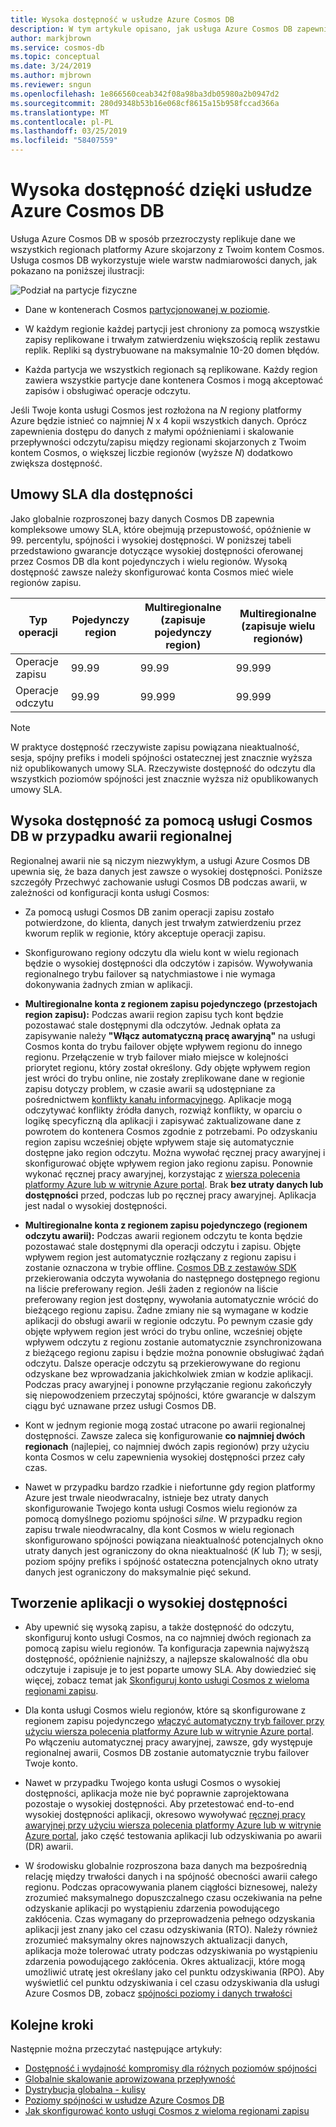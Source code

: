 ```yaml
---
title: Wysoka dostępność w usłudze Azure Cosmos DB
description: W tym artykule opisano, jak usługa Azure Cosmos DB zapewnia wysoką dostępność
author: markjbrown
ms.service: cosmos-db
ms.topic: conceptual
ms.date: 3/24/2019
ms.author: mjbrown
ms.reviewer: sngun
ms.openlocfilehash: 1e866560ceab342f08a98ba3db05980a2b0947d2
ms.sourcegitcommit: 280d9348b53b16e068cf8615a15b958fccad366a
ms.translationtype: MT
ms.contentlocale: pl-PL
ms.lasthandoff: 03/25/2019
ms.locfileid: "58407559"
---
```

# <a name="high-availability-with-azure-cosmos-db"></a>Wysoka dostępność dzięki usłudze Azure Cosmos DB

Usługa Azure Cosmos DB w sposób przezroczysty replikuje dane we wszystkich regionach platformy Azure skojarzony z Twoim kontem Cosmos. Usługa cosmos DB wykorzystuje wiele warstw nadmiarowości danych, jak pokazano na poniższej ilustracji:

![Podział na partycje fizyczne](./media/high-availability/cosmosdb-data-redundancy.png)

- Dane w kontenerach Cosmos [partycjonowanej w poziomie](partitioning-overview.md).

- W każdym regionie każdej partycji jest chroniony za pomocą wszystkie zapisy replikowane i trwałym zatwierdzeniu większością replik zestawu replik. Repliki są dystrybuowane na maksymalnie 10-20 domen błędów.

- Każda partycja we wszystkich regionach są replikowane. Każdy region zawiera wszystkie partycje dane kontenera Cosmos i mogą akceptować zapisów i obsługiwać operacje odczytu.  

Jeśli Twoje konta usługi Cosmos jest rozłożona na *N* regiony platformy Azure będzie istnieć co najmniej *N* x 4 kopii wszystkich danych. Oprócz zapewnienia dostępu do danych z małymi opóźnieniami i skalowanie przepływności odczytu/zapisu między regionami skojarzonych z Twoim kontem Cosmos, o większej liczbie regionów (wyższe *N*) dodatkowo zwiększa dostępność.  

## <a name="slas-for-availability"></a>Umowy SLA dla dostępności

Jako globalnie rozproszonej bazy danych Cosmos DB zapewnia kompleksowe umowy SLA, które obejmują przepustowość, opóźnienie w 99. percentylu, spójności i wysokiej dostępności. W poniższej tabeli przedstawiono gwarancje dotyczące wysokiej dostępności oferowanej przez Cosmos DB dla kont pojedynczych i wielu regionów. Wysoką dostępność zawsze należy skonfigurować konta Cosmos mieć wiele regionów zapisu.

|Typ operacji  | Pojedynczy region |Multiregionalne (zapisuje pojedynczy region)|Multiregionalne (zapisuje wielu regionów) |
|---------|---------|---------|-------|
|Operacje zapisu    | 99.99    |99.99   |99.999|
|Operacje odczytu     | 99.99    |99.999  |99.999|

> [!NOTE]
> W praktyce dostępność rzeczywiste zapisu powiązana nieaktualność, sesja, spójny prefiks i modeli spójności ostatecznej jest znacznie wyższa niż opublikowanych umowy SLA. Rzeczywiste dostępność do odczytu dla wszystkich poziomów spójności jest znacznie wyższa niż opublikowanych umowy SLA.

## <a name="high-availability-with-cosmos-db-in-the-event-of-regional-outages"></a>Wysoka dostępność za pomocą usługi Cosmos DB w przypadku awarii regionalnej

Regionalnej awarii nie są niczym niezwykłym, a usługi Azure Cosmos DB upewnia się, że baza danych jest zawsze o wysokiej dostępności. Poniższe szczegóły Przechwyć zachowanie usługi Cosmos DB podczas awarii, w zależności od konfiguracji konta usługi Cosmos:

- Za pomocą usługi Cosmos DB zanim operacji zapisu zostało potwierdzone, do klienta, danych jest trwałym zatwierdzeniu przez kworum replik w regionie, który akceptuje operacji zapisu.

- Skonfigurowano regiony odczytu dla wielu kont w wielu regionach będzie o wysokiej dostępności dla odczytów i zapisów. Wywoływania regionalnego trybu failover są natychmiastowe i nie wymaga dokonywania żadnych zmian w aplikacji.

- **Multiregionalne konta z regionem zapisu pojedynczego (przestojach region zapisu):** Podczas awarii region zapisu tych kont będzie pozostawać stale dostępnymi dla odczytów. Jednak opłata za zapisywanie należy **"Włącz automatyczną pracę awaryjną"** na usługi Cosmos konta do trybu failover objęte wpływem regionu do innego regionu. Przełączenie w tryb failover miało miejsce w kolejności priorytet regionu, który został określony. Gdy objęte wpływem region jest wróci do trybu online, nie zostały zreplikowane dane w regionie zapisu dotyczy problem, w czasie awarii są udostępniane za pośrednictwem [konflikty kanału informacyjnego](how-to-manage-conflicts.md#read-from-conflict-feed). Aplikacje mogą odczytywać konflikty źródła danych, rozwiąż konflikty, w oparciu o logikę specyficzną dla aplikacji i zapisywać zaktualizowane dane z powrotem do kontenera Cosmos zgodnie z potrzebami. Po odzyskaniu region zapisu wcześniej objęte wpływem staje się automatycznie dostępne jako region odczytu. Można wywołać ręcznej pracy awaryjnej i skonfigurować objęte wpływem region jako regionu zapisu. Ponownie wykonać ręcznej pracy awaryjnej, korzystając z [wiersza polecenia platformy Azure lub w witrynie Azure portal](how-to-manage-database-account.md#manual-failover). Brak **bez utraty danych lub dostępności** przed, podczas lub po ręcznej pracy awaryjnej. Aplikacja jest nadal o wysokiej dostępności. 

- **Multiregionalne konta z regionem zapisu pojedynczego (regionem odczytu awarii):** Podczas awarii regionem odczytu te konta będzie pozostawać stale dostępnymi dla operacji odczytu i zapisu. Objęte wpływem region jest automatycznie rozłączany z regionu zapisu i zostanie oznaczona w trybie offline. [Cosmos DB z zestawów SDK](sql-api-sdk-dotnet.md) przekierowania odczyta wywołania do następnego dostępnego regionu na liście preferowany region. Jeśli żaden z regionów na liście preferowany region jest dostępny, wywołania automatycznie wrócić do bieżącego regionu zapisu. Żadne zmiany nie są wymagane w kodzie aplikacji do obsługi awarii w regionie odczytu. Po pewnym czasie gdy objęte wpływem region jest wróci do trybu online, wcześniej objęte wpływem odczytu z regionu zostanie automatycznie zsynchronizowana z bieżącego regionu zapisu i będzie można ponownie obsługiwać żądań odczytu. Dalsze operacje odczytu są przekierowywane do regionu odzyskane bez wprowadzania jakichkolwiek zmian w kodzie aplikacji. Podczas pracy awaryjnej i ponowne przyłączanie regionu zakończyły się niepowodzeniem przeczytaj spójności, które gwarancje w dalszym ciągu być uznawane przez usługi Cosmos DB.

- Kont w jednym regionie mogą zostać utracone po awarii regionalnej dostępności. Zawsze zaleca się konfigurowanie **co najmniej dwóch regionach** (najlepiej, co najmniej dwóch zapis regionów) przy użyciu konta Cosmos w celu zapewnienia wysokiej dostępności przez cały czas.

- Nawet w przypadku bardzo rzadkie i niefortunne gdy region platformy Azure jest trwale nieodwracalny, istnieje bez utraty danych skonfigurowanie Twojego konta usługi Cosmos wielu regionów za pomocą domyślnego poziomu spójności *silne*. W przypadku region zapisu trwale nieodwracalny, dla kont Cosmos w wielu regionach skonfigurowano spójności powiązana nieaktualność potencjalnych okno utraty danych jest ograniczony do okna nieaktualność (*K* lub *T*); w sesji, poziom spójny prefiks i spójność ostateczna potencjalnych okno utraty danych jest ograniczony do maksymalnie pięć sekund.

## <a name="building-highly-available-applications"></a>Tworzenie aplikacji o wysokiej dostępności

- Aby upewnić się wysoką zapisu, a także dostępność do odczytu, skonfiguruj konto usługi Cosmos, na co najmniej dwóch regionach za pomocą zapisu wielu regionów. Ta konfiguracja zapewnia najwyższą dostępność, opóźnienie najniższy, a najlepsze skalowalność dla obu odczytuje i zapisuje je to jest poparte umowy SLA. Aby dowiedzieć się więcej, zobacz temat jak [Skonfiguruj konto usługi Cosmos z wieloma regionami zapisu](tutorial-global-distribution-sql-api.md).

- Dla konta usługi Cosmos wielu regionów, które są skonfigurowane z regionem zapisu pojedynczego [włączyć automatyczny tryb failover przy użyciu wiersza polecenia platformy Azure lub w witrynie Azure portal](how-to-manage-database-account.md#automatic-failover). Po włączeniu automatycznej pracy awaryjnej, zawsze, gdy występuje regionalnej awarii, Cosmos DB zostanie automatycznie trybu failover Twoje konto.  

- Nawet w przypadku Twojego konta usługi Cosmos o wysokiej dostępności, aplikacja może nie być poprawnie zaprojektowana pozostaje o wysokiej dostępności. Aby przetestować end-to-end wysokiej dostępności aplikacji, okresowo wywoływać [ręcznej pracy awaryjnej przy użyciu wiersza polecenia platformy Azure lub w witrynie Azure portal](how-to-manage-database-account.md#manual-failover), jako część testowania aplikacji lub odzyskiwania po awarii (DR) awarii.

- W środowisku globalnie rozproszona baza danych ma bezpośrednią relację między trwałości danych i na spójność obecności awarii całego regionu. Podczas opracowywania planem ciągłości biznesowej, należy zrozumieć maksymalnego dopuszczalnego czasu oczekiwania na pełne odzyskanie aplikacji po wystąpieniu zdarzenia powodującego zakłócenia. Czas wymagany do przeprowadzenia pełnego odzyskania aplikacji jest znany jako cel czasu odzyskiwania (RTO). Należy również zrozumieć maksymalny okres najnowszych aktualizacji danych, aplikacja może tolerować utraty podczas odzyskiwania po wystąpieniu zdarzenia powodującego zakłócenia. Okres aktualizacji, które mogą umożliwić utratę jest określany jako cel punktu odzyskiwania (RPO). Aby wyświetlić cel punktu odzyskiwania i cel czasu odzyskiwania dla usługi Azure Cosmos DB, zobacz [spójności poziomy i danych trwałości](consistency-levels-tradeoffs.md#rto)

## <a name="next-steps"></a>Kolejne kroki

Następnie można przeczytać następujące artykuły:

* [Dostępność i wydajność kompromisy dla różnych poziomów spójności](consistency-levels-tradeoffs.md)
* [Globalnie skalowanie aprowizowana przepływność](scaling-throughput.md)
* [Dystrybucja globalna - kulisy](global-dist-under-the-hood.md)
* [Poziomy spójności w usłudze Azure Cosmos DB](consistency-levels.md)
* [Jak skonfigurować konto usługi Cosmos z wieloma regionami zapisu](how-to-multi-master.md)
